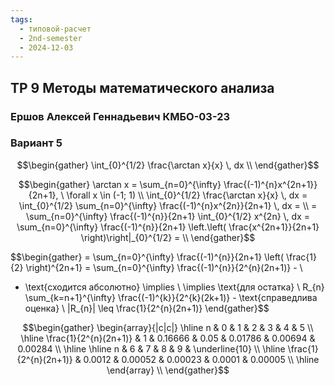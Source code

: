 ```yaml
---
tags:
  - типовой-расчет
  - 2nd-semester
  - 2024-12-03
---
```


## ТР 9 Методы математического анализа

### Ершов Алексей Геннадьевич КМБО-03-23

### Вариант 5

$$\begin{gather}
\int_{0}^{1/2} \frac{\arctan x}{x} \, dx \\
\end{gather}$$

$$\begin{gather}
\arctan x = \sum_{n=0}^{\infty} \frac{(-1)^{n}x^{2n+1}}{2n+1}, \ \forall x \in (-1; 1) \\
\int_{0}^{1/2} \frac{\arctan x}{x} \, dx = \int_{0}^{1/2} \sum_{n=0}^{\infty} \frac{(-1)^{n}x^{2n}}{2n+1} \, dx = \\
= \sum_{n=0}^{\infty} \frac{(-1)^{n}}{2n+1} \int_{0}^{1/2} x^{2n} \, dx = \sum_{n=0}^{\infty} \frac{(-1)^{n}}{2n+1} \left.\left( \frac{x^{2n+1}}{2n+1} \right)\right|_{0}^{1/2} = \\
\end{gather}$$

$$\begin{gather}
= \sum_{n=0}^{\infty} \frac{(-1)^{n}}{2n+1} \left( \frac{1}{2} \right)^{2n+1} = \sum_{n=0}^{\infty} \frac{(-1)^{n}}{2^{n}(2n+1)} - \\
- \text{сходится абсолютно} \implies \\
\implies \text{для остатка} \ R_{n} \sum_{k=n+1}^{\infty} \frac{(-1)^{k}}{2^{k}(2k+1)} - \text{справедлива оценка} \\
|R_{n}| \leq \frac{1}{2^{n}(2n+1)}
\end{gather}$$

$$\begin{gather}
\begin{array}{|c|c|}
\hline n & 0 & 1 & 2 & 3 & 4 & 5 \\
\hline \frac{1}{2^{n}(2n+1)} & 1 & 0.16666 & 0.05 & 0.01786 & 0.00694 & 0.00284 \\
\hline
\hline n & 6 & 7 & 8 & 9 & \underline{10} \\
\hline \frac{1}{2^{n}(2n+1)} & 0.0012 & 0.00052 & 0.00023 & 0.0001 & 0.00005 \\
\hline
\end{array} \\
\end{gather}$$